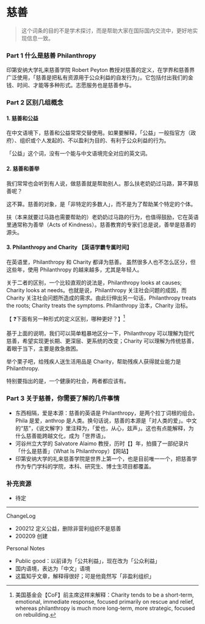 # 慈善

> 这个词条的目的不是学术探讨，而是帮助大家在国际国内交流中，更好地实现信息一致。


### Part 1 什么是慈善 Philanthropy
印第安纳大学礼来慈善学院 Robert Peyton 教授对慈善的定义，在学界和慈善界广泛使用，「慈善是把私有资源用于公众利益的自发行为」。它包括付出我们的金钱、时间、才能等多种形式。志愿服务也是慈善参与。


### Part 2 区别几组概念
#### 1. 慈善和公益

在中文语境下，慈善和公益常常交替使用。如果要解释，「公益」一般指官方（政府）、组织或个人发起的、不以盈利为目的、有利于公众利益的行为。

「公益」这个词，没有一个能与中文语境完全对应的英文词。


#### 2. 慈善和善举 

我们常常也会听到有人说，做慈善就是帮助别人。那么扶老奶奶过马路，算不算慈善呢？

这不算。慈善的对象，是「非特定的多数人」，而不是为了帮助某个特定的个体。

扶（本来就要过马路也需要帮助的）老奶奶过马路的行为，也值得鼓励，它在英语里通常称为善举（Acts of Kindness）。慈善教育的专家们总是说，善举是慈善的源头。


#### 3. Philanthropy and Charity 【英语学霸专属时间】
在英语里，Philanthropy 和 Charity 都译为慈善。 虽然很多人也不怎么区分，但这些年，使用 Philanthropy 的越来越多，尤其是年轻人。

关于二者的区别，一个比较直观的说法是，Philanthropy looks at causes; Charity looks at needs。也就是说，Philanthropy 关注社会问题的成因，而 Charity
关注社会问题所造成的需求。由此衍伸出另一句话，Philanthropy treats the roots; Charity treats the symptoms. Philanthropy 治本，Charity 治标。

【 ❓下面有另一种形式的定义区别，哪种更好？】[^2]

基于上面的说明，我们可以简单粗暴地区分一下，Philanthropy 可以理解为现代慈善，希望实现更长期、更深层、更系统的改变；Charity 可以理解为传统慈善，着眼于当下，主要是救急救困。

举个栗子吧，给残疾人送生活用品是 Charity，帮助残疾人获得就业能力是 Philanthropy. 

特别要指出的是，一个健康的社会，两者都应该有。



### Part 3 关于慈善，你需要了解的几件事情
- 东西相隔，爱是本源：慈善的英语是 Philanthropy，是两个拉丁词根的组合。Phila 是爱，anthrop 是人类。换句话说，慈善的本源是「对人类的爱」。中文的“慈”，《说文解字》里注释为，「爱也，从心，兹声」。这也有点能解释，为什么慈善能跨越文化，成为「世界语」。
- 河谷州立大学的 Salvatore Alaimo 教授，历时【】年，拍摄了一部纪录片「什么是慈善」（What Is Philanthropy）【网站】
- 印第安纳大学的礼来慈善学院是世界上第一个，也是目前唯一一个，把慈善学作为专门学科的学院，本科、研究生、博士生项目都覆盖。


### 补充资源
- 待定


[^1]: 类似国内说的公益组织，但也有不同
[^2]: 美国基金会【CoF】前主席这样来解释：Charity tends to be a short-term, emotional, immediate response, focused primarily on rescue and relief, whereas philanthropy is much more long-term, more strategic, focused on rebuilding. 


-----

ChangeLog

- 200212 定义公益，删除非营利组织不是慈善
- 200209 创建


Personal Notes

- Public good：以前译为「公共利益」，现在改为「公众利益」
- 国内语境，表达为「中文」语境
- 这篇知乎文章，解释得很好；可是他竟然写「非盈利组织」
